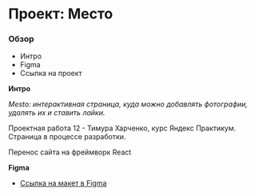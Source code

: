 # Проект: Место

### Обзор

- Интро
- Figma
- Ссылка на проект

**Интро**

_Mesto: интерактивная страница, куда можно добавлять фотографии, удалять их и ставить лайки._

Проектная работа 12 - Тимура Харченко, курс Яндекс Практикум. Страница в процессе разработки.

Перенос сайта на фреймворк React

**Figma**

- [Ссылка на макет в Figma](https://www.figma.com/file/2cn9N9jSkmxD84oJik7xL7/JavaScript.-Sprint-4?node-id=28212%3A326&t=zwHzRsXnNmecy3O6-0)
